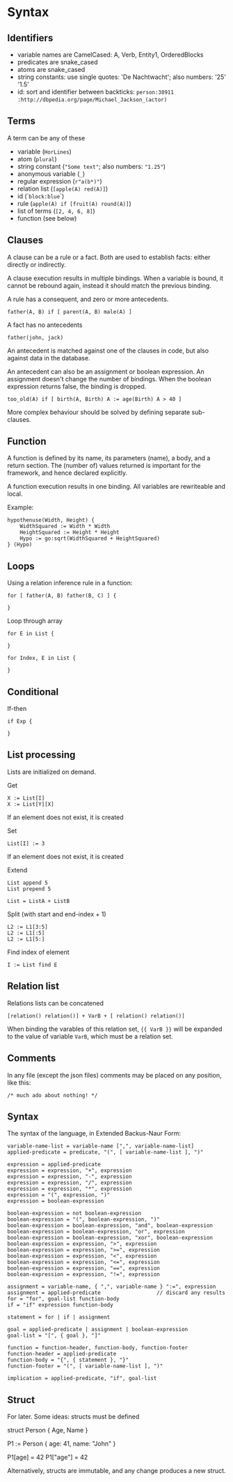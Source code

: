 # Syntax

## Identifiers

* variable names are CamelCased: A, Verb, Entity1, OrderedBlocks
* predicates are snake_cased
* atoms are snake_cased
* string constants: use single quotes: 'De Nachtwacht'; also numbers: '25' '1.5'
* id: sort and identifier between backticks: `person:38911` `:http://dbpedia.org/page/Michael_Jackson_(actor)`

 ## Terms

 A term can be any of these

* variable (`HorLines`)
* atom (`plural`)
* string constant (`"Some text"`; also numbers: `"1.25"`)
* anonymous variable (`_`)
* regular expression (`r"a(b*)"`)
* relation list (`[apple(A) red(A)]`)
* id (&#96;`block:blue`&#96;)
* rule (`apple(A) if [fruit(A) round(A)]`)
* list of terms (`[2, 4, 6, 8]`)
* function (see below)

## Clauses

A clause can be a rule or a fact. Both are used to establish facts: either directly or indirectly.

A clause execution results in multiple bindings. When a variable is bound, it cannot be rebound again, instead it should match the previous binding.

A rule has a consequent, and zero or more antecedents.

    father(A, B) if [ parent(A, B) male(A) ]

A fact has no antecedents

    father(john, jack)

An antecedent is matched against one of the clauses in code, but also against data in the database.

An antecedent can also be an assignment or boolean expression. An assignment doesn't change the number of bindings. When the boolean expression returns false, the binding is dropped.

    too_old(A) if [ birth(A, Birth) A := age(Birth) A > 40 ]

More complex behaviour should be solved by defining separate sub-clauses.

## Function

A function is defined by its name, its parameters (name), a body, and a return section.
The (number of) values returned is important for the framework, and hence declared explicitly.

A function execution results in one binding. All variables are rewriteable and local.

Example:

    hypothenuse(Width, Height) {
        WidthSquared := Width * Width
        HeightSquared := Height * Height
        Hypo := go:sqrt(WidthSquared + HeightSquared)
    } (Hypo)

## Loops

Using a relation inference rule in a function:

    for [ father(A, B) father(B, C) ] {

    }

Loop through array

    for E in List {

    }

    for Index, E in List {

    }

## Conditional

If-then

    if Exp {

    }

## List processing

Lists are initialized on demand.

Get

    X := List[I]
    X := List[Y][X]

If an element does not exist, it is created

Set

    List[I] := 3

If an element does not exist, it is created

Extend

    List append 5
    List prepend 5

    List = ListA + ListB

Split (with start and end-index + 1)

    L2 := L1[3:5]
    L2 := L1[:5]
    L2 := L1[5:]

Find index of element

    I := List find E

## Relation list

Relations lists can be concatened

    [relation() relation()] + VarB + [ relation() relation()]

When binding the varables of this relation set, `{{ VarB }}` will be expanded to the value of variable `VarB`, which must be a relation set.

## Comments

 In any file (except the json files) comments may be placed on any position, like this:

    /* much ado about nothing! */

## Syntax

The syntax of the language, in Extended Backus-Naur Form:

    variable-name-list = variable-name [",", variable-name-list]
    applied-predicate = predicate, "(", [ variable-name-list ], ")"

    expression = applied-predicate
    expression = expression, "+", expression
    expression = expression, "-", expression
    expression = expression, "/", expression
    expression = expression, "*", expression
    expression = "(", expression, ")"
    expression = boolean-expression

    boolean-expression = not boolean-expression
    boolean-expression = "(", boolean-expression, ")"
    boolean-expression = boolean-expression, "and", boolean-expression
    boolean-expression = boolean-expression, "or", expression
    boolean-expression = boolean-expression, "xor", boolean-expression
    boolean-expression = expression, ">", expression
    boolean-expression = expression, ">=", expression
    boolean-expression = expression, "<", expression
    boolean-expression = expression, "<=", expression
    boolean-expression = expression, "==", expression
    boolean-expression = expression, "!=", expression

    assignment = variable-name, { ",", variable-name } ":=", expression
    assignment = applied-predicate                  // discard any results
    for = "for", goal-list function-body
    if = "if" expression function-body

    statement = for | if | assignment

    goal = applied-predicate | assignment | boolean-expression
    goal-list = "[", { goal }, "]"

    function = function-header, function-body, function-footer
    function-header = applied-predicate
    function-body = "{", { statement }, "}"
    function-footer = "(", [ variable-name-list ], ")"

    implication = applied-predicate, "if", goal-list

## Struct

For later. Some ideas: structs must be defined

struct Person {
    Age,
    Name
}

P1 := Person {
    age: 41,
    name: "John"
}

P1[age] = 42
P1["age"] = 42

Alternatively, structs are immutable, and any change produces a new struct.
